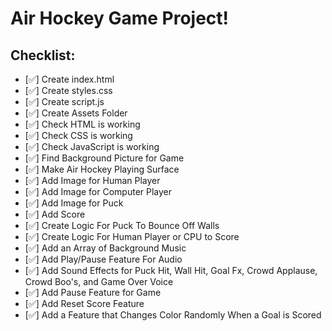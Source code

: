 # Air Hockey Game Project!

## Checklist:
* [✅] Create index.html
* [✅] Create styles.css
* [✅] Create script.js
* [✅] Create Assets Folder
* [✅] Check HTML is working
* [✅] Check CSS is working
* [✅] Check JavaScript is working
* [✅] Find Background Picture for Game
* [✅] Make Air Hockey Playing Surface
* [✅] Add Image for Human Player
* [✅] Add Image for Computer Player
* [✅] Add Image for Puck
* [✅] Add Score
* [✅] Create Logic For Puck To Bounce Off Walls
* [✅] Create Logic For Human Player or CPU to Score
* [✅] Add an Array of Background Music
* [✅] Add Play/Pause Feature For Audio
* [✅] Add Sound Effects for Puck Hit, Wall Hit, Goal Fx, Crowd Applause, Crowd Boo's, and Game Over Voice
* [✅] Add Pause Feature for Game
* [✅] Add Reset Score Feature
* [✅] Add a Feature that Changes Color Randomly When a Goal is Scored 
 